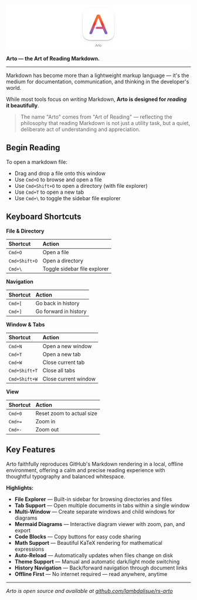 <p align="center">
  <img src="../assets/arto-header.png" alt="Arto" />
</p>

**Arto — the Art of Reading Markdown.**

---

Markdown has become more than a lightweight markup language — it's the medium for documentation, communication, and thinking in the developer's world.

While most tools focus on _writing_ Markdown, **Arto is designed for _reading_ it beautifully**.

> The name "Arto" comes from "Art of Reading" — reflecting the philosophy that reading Markdown is not just a utility task, but a quiet, deliberate act of understanding and appreciation.

## Begin Reading

To open a markdown file:

- Drag and drop a file onto this window
- Use `Cmd+O` to browse and open a file
- Use `Cmd+Shift+O` to open a directory (with file explorer)
- Use `Cmd+T` to open a new tab
- Use `Cmd+\` to toggle the sidebar file explorer

## Keyboard Shortcuts

**File & Directory**

| Shortcut      | Action                       |
| :------------ | :--------------------------- |
| `Cmd+O`       | Open a file                  |
| `Cmd+Shift+O` | Open a directory             |
| `Cmd+\`       | Toggle sidebar file explorer |

**Navigation**

| Shortcut | Action                |
| :------- | :-------------------- |
| `Cmd+[`  | Go back in history    |
| `Cmd+]`  | Go forward in history |

**Window & Tabs**

| Shortcut      | Action               |
| :------------ | :------------------- |
| `Cmd+N`       | Open a new window    |
| `Cmd+T`       | Open a new tab       |
| `Cmd+W`       | Close current tab    |
| `Cmd+Shift+T` | Close all tabs       |
| `Cmd+Shift+W` | Close current window |

**View**

| Shortcut | Action                    |
| :------- | :------------------------ |
| `Cmd+0`  | Reset zoom to actual size |
| `Cmd+=`  | Zoom in                   |
| `Cmd+-`  | Zoom out                  |

## Key Features

Arto faithfully reproduces GitHub's Markdown rendering in a local, offline environment, offering a calm and precise reading experience with thoughtful typography and balanced whitespace.

**Highlights:**

- **File Explorer** — Built-in sidebar for browsing directories and files
- **Tab Support** — Open multiple documents in tabs within a single window
- **Multi-Window** — Create separate windows and child windows for diagrams
- **Mermaid Diagrams** — Interactive diagram viewer with zoom, pan, and export
- **Code Blocks** — Copy buttons for easy code sharing
- **Math Support** — Beautiful KaTeX rendering for mathematical expressions
- **Auto-Reload** — Automatically updates when files change on disk
- **Theme Support** — Manual and automatic dark/light mode switching
- **History Navigation** — Back/forward navigation through document links
- **Offline First** — No internet required — read anywhere, anytime

---

_Arto is open source and available at [github.com/lambdalisue/rs-arto](https://github.com/lambdalisue/rs-arto)_
